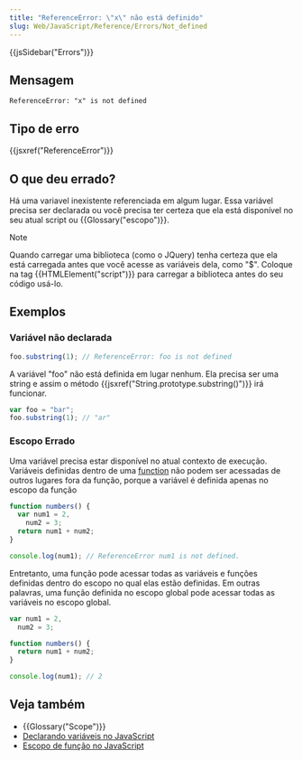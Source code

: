 ```yaml
---
title: "ReferenceError: \"x\" não está definido"
slug: Web/JavaScript/Reference/Errors/Not_defined
---
```


{{jsSidebar("Errors")}}

## Mensagem

```
ReferenceError: "x" is not defined
```

## Tipo de erro

{{jsxref("ReferenceError")}}

## O que deu errado?

Há uma variavel inexistente referenciada em algum lugar. Essa variável precisa ser declarada ou você precisa ter certeza que ela está disponível no seu atual script ou {{Glossary("escopo")}}.

> [!NOTE]
> Quando carregar uma biblioteca (como o JQuery) tenha certeza que ela está carregada antes que você acesse as variáveis dela, como "$". Coloque na tag {{HTMLElement("script")}} para carregar a biblioteca antes do seu código usá-lo.

## Exemplos

### Variável não declarada

```js example-bad
foo.substring(1); // ReferenceError: foo is not defined
```

A variável "foo" não está definida em lugar nenhum. Ela precisa ser uma string e assim o método {{jsxref("String.prototype.substring()")}} irá funcionar.

```js example-good
var foo = "bar";
foo.substring(1); // "ar"
```

### Escopo Errado

Uma variável precisa estar disponível no atual contexto de execução. Variáveis definidas dentro de uma [function](/pt-BR/docs/Web/JavaScript/Reference/Functions) não podem ser acessadas de outros lugares fora da função, porque a variável é definida apenas no escopo da função

```js example-bad
function numbers() {
  var num1 = 2,
    num2 = 3;
  return num1 + num2;
}

console.log(num1); // ReferenceError num1 is not defined.
```

Entretanto, uma função pode acessar todas as variáveis e funções definidas dentro do escopo no qual elas estão definidas. Em outras palavras, uma função definida no escopo global pode acessar todas as variáveis no escopo global.

```js example-good
var num1 = 2,
  num2 = 3;

function numbers() {
  return num1 + num2;
}

console.log(num1); // 2
```

## Veja também

- {{Glossary("Scope")}}
- [Declarando variáveis no JavaScript](/pt-BR/docs/Web/JavaScript/Guide/Grammar_and_types)
- [Escopo de função no JavaScript](/pt-BR/docs/Web/JavaScript/Guide/Fun%C3%A7%C3%B5es)
